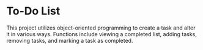 # To-Do List
This project utilizes object-oriented programming to create a task and alter it in various ways. Functions include viewing a completed list, adding tasks, removing tasks, and marking a task as completed.
